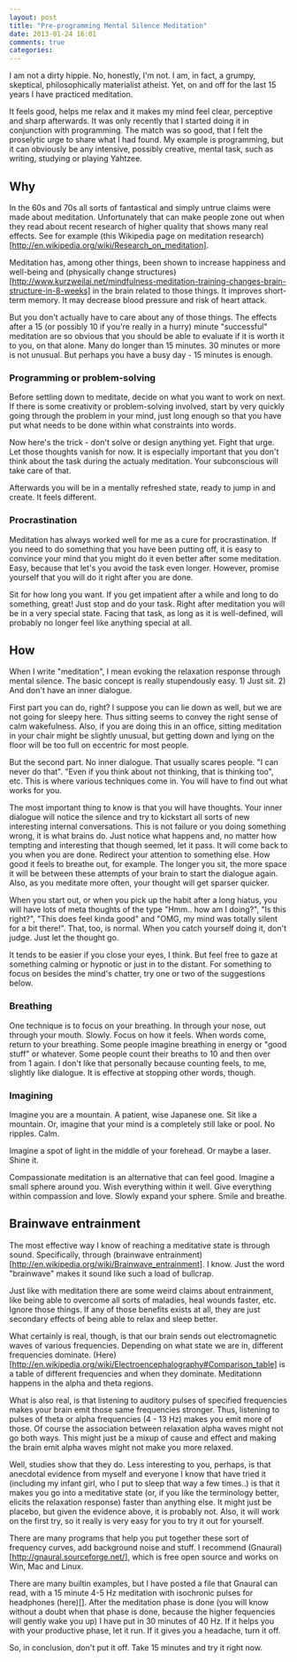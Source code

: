 ```yaml
---
layout: post
title: "Pre-programming Mental Silence Meditation"
date: 2013-01-24 16:01
comments: true
categories: 
---
```


I am not a dirty hippie. No, honestly, I'm not. I am, in fact, a grumpy, skeptical, philosophically materialist atheist. Yet, on and off for the last 15 years I have practiced meditation.

It feels good, helps me relax and it makes my mind feel clear, perceptive and sharp afterwards. It was only recently that I started doing it in conjunction with programming. The match was so good, that I felt the proselytic urge to share what I had found. My example is programming, but it can obviously be any intensive, possibly creative, mental task, such as writing, studying or playing Yahtzee.

<!--more-->

## Why

In the 60s and 70s all sorts of fantastical and simply untrue claims were made about meditation. Unfortunately that can make people zone out when they read about recent research of higher quality that shows many real effects. See for example (this Wikipedia page on meditation research)[http://en.wikipedia.org/wiki/Research_on_meditation].

Meditation has, among other things, been shown to increase happiness and well-being and (physically change structures)[http://www.kurzweilai.net/mindfulness-meditation-training-changes-brain-structure-in-8-weeks] in the brain related to those things. It improves short-term memory. It may decrease blood pressure and risk of heart attack.

But you don't actually have to care about any of those things. The effects after a 15 (or possibly 10 if you're really in a hurry) minute "successful" meditation are so obvious that you should be able to evaluate if it is worth it to you, on that alone. Many do longer than 15 minutes. 30 minutes or more is not unusual. But perhaps you have a busy day - 15 minutes is enough.

### Programming or problem-solving

Before settling down to meditate, decide on what you want to work on next. If there is some creativity or problem-solving involved, start by very quickly going through the problem in your mind, just long enough so that you have put what needs to be done within what constraints into words.

Now here's the trick - don't solve or design anything yet. Fight that urge. Let those thoughts vanish for now. It is especially important that you don't think about the task during the actualy meditation. Your subconscious will take care of that.

Afterwards you will be in a mentally refreshed state, ready to jump in and create. It feels different.

### Procrastination

Meditation has always worked well for me as a cure for procrastination. If you need to do something that you have been putting off, it is easy to convince your mind that you might do it even better after some meditation. Easy, because that let's you avoid the task even longer. However, promise yourself that you will do it right after you are done. 

Sit for how long you want. If you get impatient after a while and long to do something, great! Just stop and do your task. Right after meditation you will be in a very special state. Facing that task, as long as it is well-defined, will probably no longer feel like anything special at all.

## How

When I write "meditation", I mean evoking the relaxation response through mental silence. The basic concept is really stupendously easy. 1) Just sit. 2) And don't have an inner dialogue.

First part you can do, right? I suppose you can lie down as well, but we are not going for sleepy here. Thus sitting seems to convey the right sense of calm wakefulness. Also, if you are doing this in an office, sitting meditation in your chair might be slightly unusual, but getting down and lying on the floor will be too full on eccentric for most people. 

But the second part. No inner dialogue. That usually scares people. "I can never do that". "Even if you think about not thinking, that is thinking too", etc. This is where various techniques come in. You will have to find out what works for you.

The most important thing to know is that you will have thoughts. Your inner dialogue will notice the silence and try to kickstart all sorts of new interesting internal conversations. This is not failure or you doing something wrong, it is what brains do. Just notice what happens and, no matter how tempting and interesting that though seemed, let it pass. It will come back to you when you are done. Redirect your attention to something else. How good it feels to breathe out, for example. The longer you sit, the more space it will be between these attempts of your brain to start the dialogue again. Also, as you meditate more often, your thought will get sparser quicker.

When you start out, or when you pick up the habit after a long hiatus, you will have lots of meta thoughts of the type "Hmm.. how am I doing?", "Is this right?", "This does feel kinda good" and "OMG, my mind was totally silent for a bit there!". That, too, is normal. When you catch yourself doing it, don't judge. Just let the thought go.

It tends to be easier if you close your eyes, I think. But feel free to gaze at something calming or hypnotic or just in to the distant. For something to focus on besides the mind's chatter, try one or two of the suggestions below.

### Breathing

One technique is to focus on your breathing. In through your nose, out through your mouth. Slowly. Focus on how it feels. When words come, return to your breathing. Some people imagine breathing in energy or "good stuff" or whatever. Some people count their breaths to 10 and then over from 1 again. I don't like that personally because counting feels, to me, slightly like dialogue. It is effective at stopping other words, though.

### Imagining

Imagine you are a mountain. A patient, wise Japanese one. Sit like a mountain. Or, imagine that your mind is a completely still lake or pool. No ripples. Calm.

Imagine a spot of light in the middle of your forehead. Or maybe a laser. Shine it.

Compassionate meditation is an alternative that can feel good. Imagine a small sphere around you. Wish everything within it well. Give everything within compassion and love. Slowly expand your sphere. Smile and breathe.

## Brainwave entrainment

The most effective way I know of reaching a meditative state is through sound. Specifically, through (brainwave entrainment)[http://en.wikipedia.org/wiki/Brainwave_entrainment]. I know. Just the word "brainwave" makes it sound like such a load of bullcrap.

Just like with meditation there are some weird claims about entrainment, like being able to overcome all sorts of maladies, heal wounds faster, etc. Ignore those things. If any of those benefits exists at all, they are just secondary effects of being able to relax and sleep better.

What certainly is real, though, is that our brain sends out electromagnetic waves of various frequencies. Depending on what state we are in, different frequencies dominate. (Here)[http://en.wikipedia.org/wiki/Electroencephalography#Comparison_table] is a table of different frequencies and when they dominate. Meditationn happens in the alpha and theta regions.

What is also real, is that listening to auditory pulses of specified frequencies makes your brain emit those same frequencies stronger. Thus, listening to pulses of theta or alpha frequencies (4 - 13 Hz) makes you emit more of those. Of course the association between relaxation alpha waves might not go both ways. This might just be a mixup of cause and effect and making the brain emit alpha waves might not make you more relaxed.

Well, studies show that they do. Less interesting to you, perhaps, is that anecdotal evidence from myself and everyone I know that have tried it (including my infant girl, who I put to sleep that way a few times..) is that it makes you go into a meditative state (or, if you like the terminology better, elicits the relaxation response) faster than anything else. It might just be placebo, but given the evidence above, it is probably not. Also, it will work on the first try, so it really is very easy for you to try it out for yourself.

There are many programs that help you put together these sort of frequency curves, add background noise and stuff. I recommend (Gnaural)[http://gnaural.sourceforge.net/], which is free open source and works on Win, Mac and Linux.

There are many builtin examples, but I have posted a file that Gnaural can read, with a 15 minute 4-5 Hz meditation with isochronic pulses for headphones (here)[]. After the meditation phase is done (you will know without a doubt when that phase is done, because the higher fequencies will gently wake you up) I have put in 30 minutes of 40 Hz. If it helps you with your productive phase, let it run. If it gives you a headache, turn it off.

So, in conclusion, don't put it off. Take 15 minutes and try it right now.

